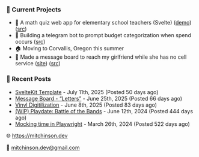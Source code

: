 ### 📌 Current Projects
- 📝 A math quiz web app for elementary school teachers (Svelte) ([demo](https://quiz-staging.mitchinson.dev/)) ([src](https://github.com/bmitchinson/budget-entry))
- 💸 Building a telegram bot to prompt budget categorization when spend occurs ([src](https://github.com/bmitchinson/sms-accountant))
- 🏠 Moving to Corvallis, Oregon this summer
- 💌 Made a message board to reach my girlfriend while she has no cell service ([site](https://letters.mitchinson.dev/)) ([src](https://github.com/bmitchinson/letters))

### 📝 Recent Posts

- [SvelteKit Template](https://blog.mitchinson.dev/sveltekit-template) - July 11th, 2025 (Posted 50 days ago)
- [Message Board - “Letters”](https://blog.mitchinson.dev/letters) - June 25th, 2025 (Posted 66 days ago)
- [Vinyl Digitilization](https://blog.mitchinson.dev/vinyl) - June 8th, 2025 (Posted 83 days ago)
- [(WIP) Playdate: Battle of the Bands](https://blog.mitchinson.dev/playdate-dev-one) - June 12th, 2024 (Posted 444 days ago)
- [Mocking time in Playwright](https://blog.mitchinson.dev/playwright-mock-time) - March 26th, 2024 (Posted 522 days ago)

🌐 https://mitchinson.dev

💌 mitchinson.dev@gmail.com